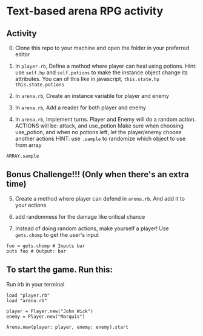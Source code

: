 # Text-based arena RPG activity


## Activity
0. Clone this repo to your machine and open the folder in your preferred editor

1. In `player.rb`, Define a method where player can heal using potions.
Hint: use `self.hp` and `self.potions` to make the instance object change its attributes.
You can of this like in javascript, `this.state.hp` `this.state.potions`

2. In `arena.rb`, Create an instance variable for player and enemy

3. In `arena.rb`, Add a reader for both player and enemy

4. In `arena.rb`, Implement turns. Player and Enemy will do a random action.
ACTIONS will be: attack, and use_potion
Make sure when choosing use_potion, and when no potions left,
let the player/enemy choose another actions
HINT: use `.sample` to randomize which object to use from array
```
ARRAY.sample
```

## Bonus Challenge!!! (Only when there's an extra time)
5. Create a method where player can defend in `arena.rb`. And add it to your actions

6. add randomness for the damage like critical chance

7. Instead of doing random actions, make yourself a player!
Use `gets.chomp` to get the user's input
```
foo = gets.chomp # Inputs bar
puts foo # Output: bar
```

## To start the game. Run this:
Run irb in your terminal
```
load "player.rb"
load "arena.rb"

player = Player.new("John Wick")
enemy = Player.new("Marquis")

Arena.new(player: player, enemy: enemy).start
```

